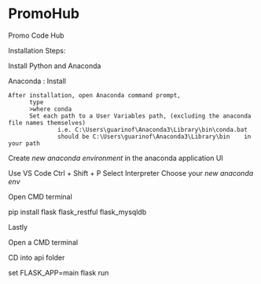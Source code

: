 # PromoHub
Promo Code Hub


Installation Steps:


  Install Python and Anaconda
  
  Anaconda :
    Install
    
    After installation, open Anaconda command prompt, 
          type  
          >where conda
          Set each path to a User Variables path, (excluding the anaconda file names themselves)
                  i.e. C:\Users\guarinof\Anaconda3\Library\bin\conda.bat
                  should be C:\Users\guarinof\Anaconda3\Library\bin    in your path
          
          
          
          
  
 Create _new anaconda environment_ in the anaconda application UI
  
  
  
  
  Use VS Code
        Ctrl + Shift + P 
          Select Interpreter  Choose your _new anaconda env_
          
          
  

      

Open CMD terminal 

pip install
    flask
    flask_restful
    flask_mysqldb
          
      





Lastly 

Open a CMD terminal

  CD into api folder

  set FLASK_APP=main
  flask run
      
          
  
